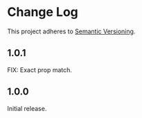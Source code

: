 # Change Log

This project adheres to [Semantic Versioning](http://semver.org/).

## 1.0.1

FIX: Exact prop match.

## 1.0.0

Initial release.
